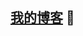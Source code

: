 ## <a href="https://woshidashuaibi-lsj.github.io/lusuijie.github.io/">我的博客</a> 👋

<!--
**woshidashuaibi-lsj/woshidashuaibi-lsj** is a ✨ _special_ ✨ repository because its `README.md` (this file) appears on your GitHub profile.

Here are some ideas to get you started:

- 🔭 I’m currently working on ...
- 🌱 I’m currently learning ...
- 👯 I’m looking to collaborate on ...
- 🤔 I’m looking for help with ...
- 💬 Ask me about ...
- 📫 How to reach me: ...
- 😄 Pronouns: ...
- ⚡ Fun fact: ...
-->

